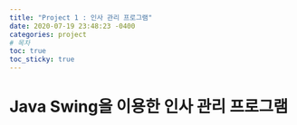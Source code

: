 ```yaml
---
title: "Project 1 : 인사 관리 프로그램"
date: 2020-07-19 23:48:23 -0400
categories: project
# 목차
toc: true  
toc_sticky: true
---
```


# Java Swing을 이용한 인사 관리 프로그램










